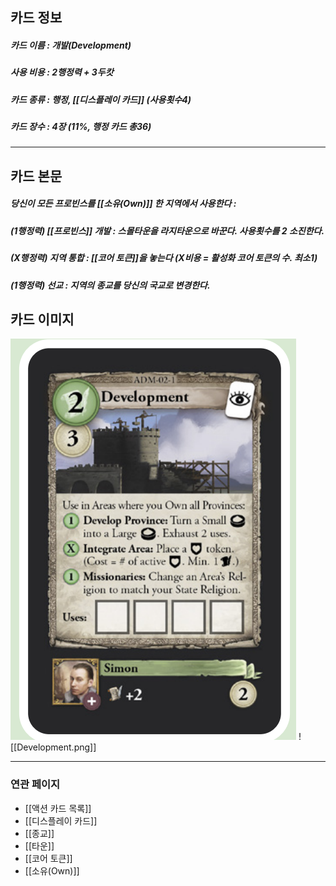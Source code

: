 ## 카드 정보
##### 카드 이름 : 개발(Development)
##### 사용 비용 : 2행정력 + 3두캇
##### 카드 종류 : 행정,  [[디스플레이 카드]] (사용횟수4)
##### 카드 장수 : 4장 (11%, 행정 카드 총36)
---
## 카드 본문
##### 당신이 모든 프로빈스를 **[[소유(Own)]]** 한 지역에서 사용한다 : 
##### (1행정력) [[프로빈스]] 개발 : 스몰타운을 라지타운으로 바꾼다.  사용횟수를 2 소진한다.
##### (X행정력)  지역 통합 : [[코어 토큰]]을 놓는다 (X비용 = 활성화 코어 토큰의 수. 최소1)
##### (1행정력) 선교 : 지역의 종교를 당신의 국교로 변경한다.


## 카드 이미지
<img src="\Assets\Development.png"/>
![[Development.png]]

--- 

### 연관 페이지
- [[액션 카드 목록]]
- [[디스플레이 카드]]
- [[종교]]
- [[타운]]
- [[코어 토큰]]
- [[소유(Own)]]
